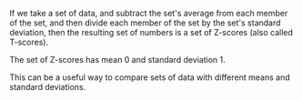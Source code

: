 If we take a set of data, and subtract the set's average from each
member of the set, and then divide each member of the set by the set's
standard deviation, then the resulting set of numbers is a set of
Z-scores (also called T-scores).

The set of Z-scores has mean 0 and standard deviation 1.

This can be a useful way to compare sets of data with different means
and standard deviations.
